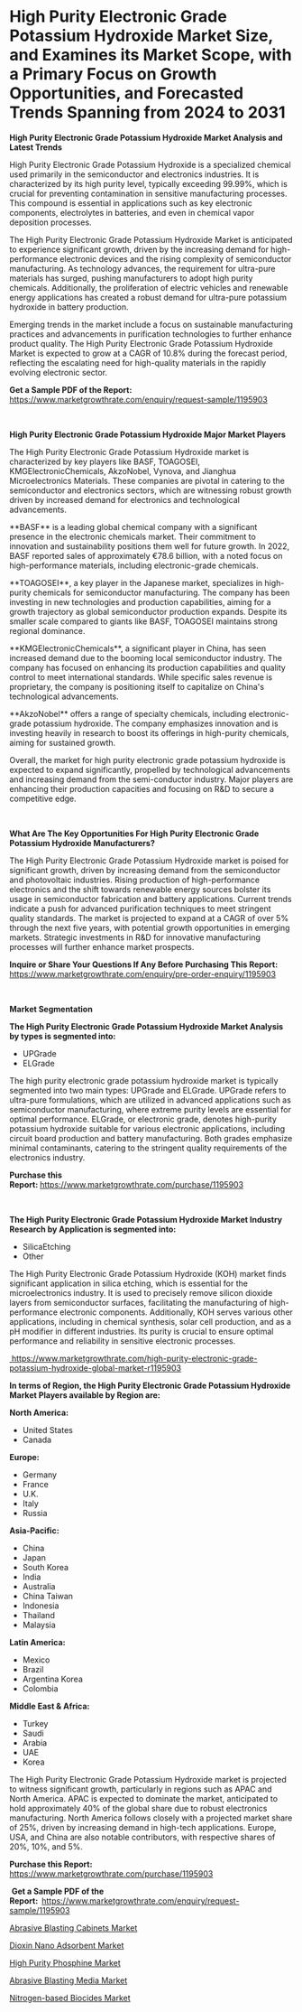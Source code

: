 <p><h1>High Purity Electronic Grade Potassium Hydroxide Market Size, and Examines its Market Scope, with a Primary Focus on Growth Opportunities, and Forecasted Trends Spanning from 2024 to 2031</h1></p><p><strong>High Purity Electronic Grade Potassium Hydroxide Market Analysis and Latest Trends</strong></p>
<p><p>High Purity Electronic Grade Potassium Hydroxide is a specialized chemical used primarily in the semiconductor and electronics industries. It is characterized by its high purity level, typically exceeding 99.99%, which is crucial for preventing contamination in sensitive manufacturing processes. This compound is essential in applications such as key electronic components, electrolytes in batteries, and even in chemical vapor deposition processes.</p><p>The High Purity Electronic Grade Potassium Hydroxide Market is anticipated to experience significant growth, driven by the increasing demand for high-performance electronic devices and the rising complexity of semiconductor manufacturing. As technology advances, the requirement for ultra-pure materials has surged, pushing manufacturers to adopt high purity chemicals. Additionally, the proliferation of electric vehicles and renewable energy applications has created a robust demand for ultra-pure potassium hydroxide in battery production.</p><p>Emerging trends in the market include a focus on sustainable manufacturing practices and advancements in purification technologies to further enhance product quality. The High Purity Electronic Grade Potassium Hydroxide Market is expected to grow at a CAGR of 10.8% during the forecast period, reflecting the escalating need for high-quality materials in the rapidly evolving electronic sector.</p></p>
<p><strong>Get a Sample PDF of the Report:&nbsp;</strong> <a href="https://www.marketgrowthrate.com/enquiry/request-sample/1195903">https://www.marketgrowthrate.com/enquiry/request-sample/1195903</a></p>
<p>&nbsp;</p>
<p><strong>High Purity Electronic Grade Potassium Hydroxide Major Market Players</strong></p>
<p><p>The High Purity Electronic Grade Potassium Hydroxide market is characterized by key players like BASF, TOAGOSEI, KMGElectronicChemicals, AkzoNobel, Vynova, and Jianghua Microelectronics Materials. These companies are pivotal in catering to the semiconductor and electronics sectors, which are witnessing robust growth driven by increased demand for electronics and technological advancements.</p><p>**BASF** is a leading global chemical company with a significant presence in the electronic chemicals market. Their commitment to innovation and sustainability positions them well for future growth. In 2022, BASF reported sales of approximately €78.6 billion, with a noted focus on high-performance materials, including electronic-grade chemicals.</p><p>**TOAGOSEI**, a key player in the Japanese market, specializes in high-purity chemicals for semiconductor manufacturing. The company has been investing in new technologies and production capabilities, aiming for a growth trajectory as global semiconductor production expands. Despite its smaller scale compared to giants like BASF, TOAGOSEI maintains strong regional dominance.</p><p>**KMGElectronicChemicals**, a significant player in China, has seen increased demand due to the booming local semiconductor industry. The company has focused on enhancing its production capabilities and quality control to meet international standards. While specific sales revenue is proprietary, the company is positioning itself to capitalize on China's technological advancements.</p><p>**AkzoNobel** offers a range of specialty chemicals, including electronic-grade potassium hydroxide. The company emphasizes innovation and is investing heavily in research to boost its offerings in high-purity chemicals, aiming for sustained growth.</p><p>Overall, the market for high purity electronic grade potassium hydroxide is expected to expand significantly, propelled by technological advancements and increasing demand from the semi-conductor industry. Major players are enhancing their production capacities and focusing on R&D to secure a competitive edge.</p></p>
<p>&nbsp;</p>
<p><strong>What Are The Key Opportunities For High Purity Electronic Grade Potassium Hydroxide Manufacturers?</strong></p>
<p><p>The High Purity Electronic Grade Potassium Hydroxide market is poised for significant growth, driven by increasing demand from the semiconductor and photovoltaic industries. Rising production of high-performance electronics and the shift towards renewable energy sources bolster its usage in semiconductor fabrication and battery applications. Current trends indicate a push for advanced purification techniques to meet stringent quality standards. The market is projected to expand at a CAGR of over 5% through the next five years, with potential growth opportunities in emerging markets. Strategic investments in R&D for innovative manufacturing processes will further enhance market prospects.</p></p>
<p><strong>Inquire or Share Your Questions If Any Before Purchasing This Report:</strong> <a href="https://www.marketgrowthrate.com/enquiry/pre-order-enquiry/1195903">https://www.marketgrowthrate.com/enquiry/pre-order-enquiry/1195903</a></p>
<p>&nbsp;</p>
<p><strong>Market Segmentation</strong></p>
<p><strong>The High Purity Electronic Grade Potassium Hydroxide Market Analysis by types is segmented into:</strong></p>
<p><ul><li>UPGrade</li><li>ELGrade</li></ul></p>
<p><p>The high purity electronic grade potassium hydroxide market is typically segmented into two main types: UPGrade and ELGrade. UPGrade refers to ultra-pure formulations, which are utilized in advanced applications such as semiconductor manufacturing, where extreme purity levels are essential for optimal performance. ELGrade, or electronic grade, denotes high-purity potassium hydroxide suitable for various electronic applications, including circuit board production and battery manufacturing. Both grades emphasize minimal contaminants, catering to the stringent quality requirements of the electronics industry.</p></p>
<p><strong>Purchase this Report:&nbsp;</strong><a href="https://www.marketgrowthrate.com/purchase/1195903">https://www.marketgrowthrate.com/purchase/1195903</a></p>
<p>&nbsp;</p>
<p><strong>The High Purity Electronic Grade Potassium Hydroxide Market Industry Research by Application is segmented into:</strong></p>
<p><ul><li>SilicaEtching</li><li>Other</li></ul></p>
<p><p>The High Purity Electronic Grade Potassium Hydroxide (KOH) market finds significant application in silica etching, which is essential for the microelectronics industry. It is used to precisely remove silicon dioxide layers from semiconductor surfaces, facilitating the manufacturing of high-performance electronic components. Additionally, KOH serves various other applications, including in chemical synthesis, solar cell production, and as a pH modifier in different industries. Its purity is crucial to ensure optimal performance and reliability in sensitive electronic processes.</p></p>
<p><a href="https://www.marketgrowthrate.com/high-purity-electronic-grade-potassium-hydroxide-global-market-r1195903">&nbsp;https://www.marketgrowthrate.com/high-purity-electronic-grade-potassium-hydroxide-global-market-r1195903</a></p>
<p><strong>In terms of Region, the High Purity Electronic Grade Potassium Hydroxide Market Players available by Region are:</strong></p>
<p>
    <p> <strong> North America: </strong>
        <ul>
            <li>United States</li>
            <li>Canada</li>
        </ul>
        </p> 
    <p> <strong> Europe: </strong>
        <ul>
            <li>Germany</li>
            <li>France</li>
            <li>U.K.</li>
            <li>Italy</li>
            <li>Russia</li>
        </ul>
        </p> 
    <p> <strong> Asia-Pacific: </strong>
        <ul>
            <li>China</li>
            <li>Japan</li>
            <li>South Korea</li>
            <li>India</li>
            <li>Australia</li>
            <li>China Taiwan</li>
            <li>Indonesia</li>
            <li>Thailand</li>
            <li>Malaysia</li>
        </ul>
        </p> 
    <p> <strong> Latin America: </strong>
        <ul>
            <li>Mexico</li>
            <li>Brazil</li>
            <li>Argentina Korea</li>
            <li>Colombia</li>
        </ul>
        </p> 
    <p> <strong> Middle East & Africa: </strong>
        <ul>
            <li>Turkey</li>
            <li>Saudi</li>
            <li>Arabia</li>
            <li>UAE</li>
            <li>Korea</li>
        </ul>
    </p>
    </p>
<p><p>The High Purity Electronic Grade Potassium Hydroxide market is projected to witness significant growth, particularly in regions such as APAC and North America. APAC is expected to dominate the market, anticipated to hold approximately 40% of the global share due to robust electronics manufacturing. North America follows closely with a projected market share of 25%, driven by increasing demand in high-tech applications. Europe, USA, and China are also notable contributors, with respective shares of 20%, 10%, and 5%.</p></p>
<p><strong>Purchase this Report: </strong><a href="https://www.marketgrowthrate.com/purchase/1195903">https://www.marketgrowthrate.com/purchase/1195903</a></p>
<p>&nbsp;<strong>Get a Sample PDF of the Report:&nbsp;&nbsp;</strong><a href="https://www.marketgrowthrate.com/enquiry/request-sample/1195903">https://www.marketgrowthrate.com/enquiry/request-sample/1195903</a></p>
<p><strong></strong></p>
<p><p><a href="https://www.linkedin.com/pulse/abrasive-blasting-cabinets-market-share-size-trends-industry-wvkfe?trackingId=69ivKPvESiCbzBv8y1KXew%3D%3D">Abrasive Blasting Cabinets Market</a></p><p><a href="https://medium.com/@ismaelblick2023/global-dioxin-nano-adsorbent-industry-analysis-report-dioxin-nano-adsorbent-market-size-share-2d88de3ba642?postPublishedType=repub">Dioxin Nano Adsorbent Market</a></p><p><a href="https://issuu.com/reportprime-2/docs/high-purity-phosphine-market-size-2_195b918a7c5cb7">High Purity Phosphine Market</a></p><p><a href="https://www.linkedin.com/pulse/abrasive-blasting-media-market-size-share-trends-analysis-whvce?trackingId=hOrMv8NtRiq1gx2R1rwCcw%3D%3D">Abrasive Blasting Media Market</a></p><p><a href="https://github.com/CliffMedina6/Market-Research-Report-List-6/blob/main/nitrogen-based-biocides-market.md">Nitrogen-based Biocides Market</a></p></p>